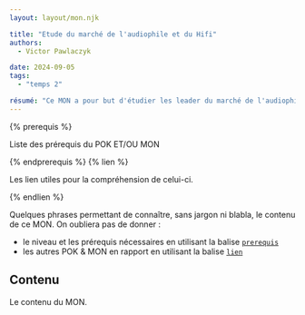 ```yaml
---
layout: layout/mon.njk

title: "Etude du marché de l'audiophile et du Hifi"
authors:
  - Victor Pawlaczyk

date: 2024-09-05
tags: 
  - "temps 2"

résumé: "Ce MON a pour but d'étudier les leader du marché de l'audiophile et du Hifi en Europe, et d'identifier leur stratégie de compétitivité, les forces et faiblesses de chacun."
---
```


{% prerequis %}

Liste des prérequis du POK ET/OU MON

{% endprerequis %}
{% lien %}

Les lien utiles pour la compréhension de celui-ci.

{% endlien %}

Quelques phrases permettant de connaître, sans jargon ni blabla, le contenu de ce MON. On oubliera pas de donner :

- le niveau et les prérequis nécessaires en utilisant la balise [`prerequis`](/cs/contribuer-au-site/#prerequis)
- les autres POK & MON en rapport en utilisant la balise [`lien`](/cs/contribuer-au-site/#lien)

## Contenu

Le contenu du MON.

